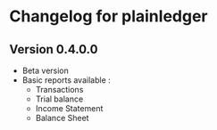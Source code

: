 # Changelog for plainledger

## Version 0.4.0.0
- Beta version
- Basic reports available :
  - Transactions
  - Trial balance
  - Income Statement
  - Balance Sheet